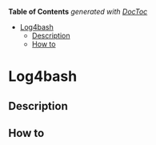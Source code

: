 <!-- START doctoc generated TOC please keep comment here to allow auto update -->
<!-- DON'T EDIT THIS SECTION, INSTEAD RE-RUN doctoc TO UPDATE -->
**Table of Contents**  *generated with [DocToc](https://github.com/thlorenz/doctoc)*

- [Log4bash](#log4bash)
  - [Description](#description)
  - [How to](#how-to)

<!-- END doctoc generated TOC please keep comment here to allow auto update -->

# Log4bash

## Description

## How to
